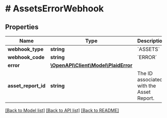 # # AssetsErrorWebhook

## Properties

Name | Type | Description | Notes
------------ | ------------- | ------------- | -------------
**webhook_type** | **string** | &#x60;ASSETS&#x60; |
**webhook_code** | **string** | &#x60;ERROR&#x60; |
**error** | [**\OpenAPI\Client\Model\PlaidError**](PlaidError.md) |  |
**asset_report_id** | **string** | The ID associated with the Asset Report. |

[[Back to Model list]](../../README.md#models) [[Back to API list]](../../README.md#endpoints) [[Back to README]](../../README.md)
